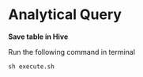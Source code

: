 # Analytical Query

**Save table in Hive**

Run the following command in terminal
```
sh execute.sh
```
